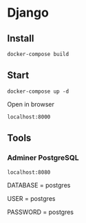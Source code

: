 # Django

## Install

```
docker-compose build
```

## Start

```
docker-compose up -d
```

Open in browser

```
localhost:8000
```

## Tools

### Adminer PostgreSQL

```
localhost:8080
```

DATABASE = postgres

USER = postgres

PASSWORD = postgres
